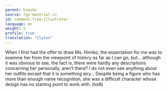 ```yaml
---
parent: himiko
source: fgo-material-xi
id: comment-from-illustrator
language: en
weight: 5
profile: true
translation: "Clyton"
---
```


When I first had the offer to draw Ms. Himiko, the expectation for me was to examine her from the viewpoint of history as far as I can go, but… although it was obvious to see, the fact is, there were hardly any descriptions concerning her personally, aren’t there? I do not even see anything about her outfits except that it is something airy… Despite being a figure who has more than enough name recognition, she was a difficult character whose design has no starting point to work with. (toi8)
